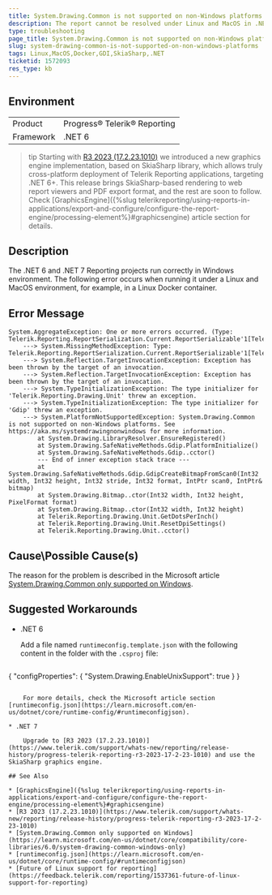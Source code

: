 ```yaml
---
title: System.Drawing.Common is not supported on non-Windows platforms - .NET 6 and .NET 7 under Linux and MacOS
description: The report cannot be resolved under Linux and MacOS in .NET 6 and .NET 7 but works in Windows
type: troubleshooting
page_title: System.Drawing.Common is not supported on non-Windows platforms starting with .NET 6
slug: system-drawing-common-is-not-supported-on-non-windows-platforms
tags: Linux,MacOS,Docker,GDI,SkiaSharp,.NET
ticketid: 1572093
res_type: kb
---
```


## Environment

<table>
	<tbody>
		<tr>
			<td>Product</td>
			<td>Progress® Telerik® Reporting</td>
		</tr>
	<tr>
			<td>Framework</td>
			<td>.NET 6</td>
		</tr>
	</tbody>
</table>

>tip Starting with [R3 2023 (17.2.23.1010)](https://www.telerik.com/support/whats-new/reporting/release-history/progress-telerik-reporting-r3-2023-17-2-23-1010) we introduced a new graphics engine implementation, based on SkiaSharp library, which allows truly cross-platform deployment of Telerik Reporting applications, targeting .NET 6+. This release brings SkiaSharp-based rendering to web report viewers and PDF export format, and the rest are soon to follow. Check [GraphicsEngine]({%slug telerikreporting/using-reports-in-applications/export-and-configure/configure-the-report-engine/processing-element%}#graphicsengine) article section for details.

## Description

The .NET 6 and .NET 7 Reporting projects run correctly in Windows environment. The following error occurs when running it under a Linux and MacOS environment, for example, in a Linux Docker container.

## Error Message

````
System.AggregateException: One or more errors occurred. (Type: Telerik.Reporting.ReportSerialization.Current.ReportSerializable'1[Telerik.Reporting.Report])
	---> System.MissingMethodException: Type: Telerik.Reporting.ReportSerialization.Current.ReportSerializable'1[Telerik.Reporting.Report]
	---> System.Reflection.TargetInvocationException: Exception has been thrown by the target of an invocation.
	---> System.Reflection.TargetInvocationException: Exception has been thrown by the target of an invocation.
	---> System.TypeInitializationException: The type initializer for 'Telerik.Reporting.Drawing.Unit' threw an exception.
	---> System.TypeInitializationException: The type initializer for 'Gdip' threw an exception.
	---> System.PlatformNotSupportedException: System.Drawing.Common is not supported on non-Windows platforms. See https://aka.ms/systemdrawingnonwindows for more information.
		at System.Drawing.LibraryResolver.EnsureRegistered()
		at System.Drawing.SafeNativeMethods.Gdip.PlatformInitialize()
		at System.Drawing.SafeNativeMethods.Gdip..cctor()
		--- End of inner exception stack trace ---
		at System.Drawing.SafeNativeMethods.Gdip.GdipCreateBitmapFromScan0(Int32 width, Int32 height, Int32 stride, Int32 format, IntPtr scan0, IntPtr& bitmap)
		at System.Drawing.Bitmap..ctor(Int32 width, Int32 height, PixelFormat format)
		at System.Drawing.Bitmap..ctor(Int32 width, Int32 height)
		at Telerik.Reporting.Drawing.Unit.GetDotsPerInch()
		at Telerik.Reporting.Drawing.Unit.ResetDpiSettings()
		at Telerik.Reporting.Drawing.Unit..cctor()
````

## Cause\Possible Cause(s)

The reason for the problem is described in the Microsoft article [System.Drawing.Common only supported on Windows](https://learn.microsoft.com/en-us/dotnet/core/compatibility/core-libraries/6.0/system-drawing-common-windows-only).

## Suggested Workarounds

* .NET 6

	Add a file named `runtimeconfig.template.json` with the following content in the folder with the `.csproj` file:

	````JSON
{
		"configProperties": {
			"System.Drawing.EnableUnixSupport": true
		}
	}
````

	For more details, check the Microsoft article section [runtimeconfig.json](https://learn.microsoft.com/en-us/dotnet/core/runtime-config/#runtimeconfigjson).

* .NET 7

	Upgrade to [R3 2023 (17.2.23.1010)](https://www.telerik.com/support/whats-new/reporting/release-history/progress-telerik-reporting-r3-2023-17-2-23-1010) and use the SkiaSharp graphics engine.

## See Also

* [GraphicsEngine]({%slug telerikreporting/using-reports-in-applications/export-and-configure/configure-the-report-engine/processing-element%}#graphicsengine)
* [R3 2023 (17.2.23.1010)](https://www.telerik.com/support/whats-new/reporting/release-history/progress-telerik-reporting-r3-2023-17-2-23-1010)
* [System.Drawing.Common only supported on Windows](https://learn.microsoft.com/en-us/dotnet/core/compatibility/core-libraries/6.0/system-drawing-common-windows-only)
* [runtimeconfig.json](https://learn.microsoft.com/en-us/dotnet/core/runtime-config/#runtimeconfigjson)
* [Future of Linux support for reporting](https://feedback.telerik.com/reporting/1537361-future-of-linux-support-for-reporting)
